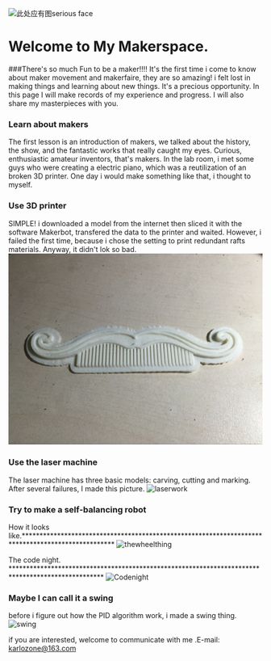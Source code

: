 ![此处应有图serious face](http://awb.img1.xmtbang.com/wechatmsg2015/article201504/20150415/thumb/17fbfd7ea302488cb603dd67435148d5.jpg)
# Welcome to My Makerspace.
###There's so much Fun to be a maker!!!!
It's the first time i come to know about maker movement and makerfaire, they are so amazing! i felt lost in making things and learning about new things. It's a precious opportunity.
In this page I will make records of my experience and progress. I will also share my masterpieces with you.
   
### Learn about makers
The first lesson is an introduction of makers, we talked about the history, the show, and the fantastic works that really caught my eyes. Curious, enthusiastic amateur inventors, that's makers. In the lab room, i met some guys who were creating a electric piano, which was a reutilization of an broken 3D printer. One day i would make something like that, i thought to myself.
 
### Use 3D printer
SIMPLE! i downloaded a model from the internet then sliced it with the software Makerbot, transfered the data to the printer and waited. However, i failed the first time, because i chose the setting to print redundant rafts materials.
Anyway, it didn't lok so bad.
![3Dprinting](https://github.com/saddog/saddog.github.io/blob/master/picture/3Dprinting.jpg?raw=true)
### Use the laser machine
The laser machine has three basic models: carving, cutting and marking. After several failures, I made this picture. 
![laserwork](http://group.store.qq.com/qun/V13j5MC01om3tF/V3tsdvHItbcJVhInngK/800?w5=853&h5=640&rf=viewer_421)
### Try to make a self-balancing robot
How it looks like.**************************************************************************************************
![thewheelthing](http://group.store.qq.com/qun/FcsU6GvCaE3tXdJyZtbpGg!!/V3tsdvHIpL4XFh4ZBM4/800?w5=640&h5=853&rf=viewer_421)

The code night. **************************************************************************************************
![Codenight](http://group.store.qq.com/qun/FcsU6GvCaE3tXdJyZtbpGg!!/V3tsdvHIpfmXFjywgA3/800?w5=853&h5=640&rf=viewer_421)
### Maybe I can call it a swing
before i figure out how the PID algorithm work, i made a swing thing.
![swing](http://group.store.qq.com/qun/FcsU6GvCaE3tXdJyZtbpGg!!/V3tsdvHIqLmXFgmFyYi/800?w5=640&h5=853&rf=viewer_421)

if you are interested, welcome to communicate with me .E-mail: karlozone@163.com
